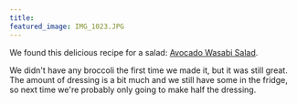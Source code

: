 ```yaml
---
title:
featured_image: IMG_1023.JPG
---
```


We found this delicious recipe for a salad: [Avocado Wasabi Salad](http://veganyumyum.com/2010/01/avocado-wasabi-salad/).

We didn't have any broccoli the first time we made it, but it was still great. The amount of dressing is a bit much and we still have some in the fridge, so next time we're probably only going to make half the dressing.
